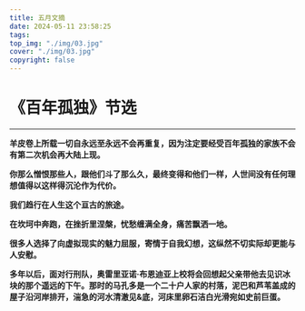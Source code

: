 ```yaml
---
title: 五月文摘
date: 2024-05-11 23:58:25
tags: 
top_img: "./img/03.jpg"
cover: "./img/03.jpg"
copyright: false
---
```

# 《百年孤独》节选
---

**羊皮卷上所载一切自永远至永远不会再重复，因为注定要经受百年孤独的家族不会有第二次机会再大陆上现。**

**你那么憎恨那些人，跟他们斗了那么久，最终变得和他们一样，人世间没有任何理想值得以这样得沉沦作为代价。**

**我们趋行在人生这个亘古的旅途。**

**在坎坷中奔跑，在挫折里涅槃，忧愁缠满全身，痛苦飘洒一地。**

**很多人选择了向虚拟现实的魅力屈服，寄情于自我幻想，这纵然不切实际却更能与人安慰。**

**多年以后，面对行刑队，奥雷里亚诺·布恩迪亚上校将会回想起父亲带他去见识冰块的那个遥远的下午。那时的马孔多是一个二十户人家的村落，泥巴和芦苇盖成的屋子沿河岸排开，湍急的河水清澈见&底，河床里卵石洁白光滑宛如史前巨蛋。**